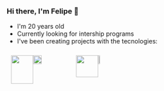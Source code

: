 ### Hi there, I'm Felipe 👋
<HTML>
  <body>
    <ul>
      <li>I'm 20 years old </li>
      <li>Currently looking for intership programs </li>
      <li>I've been creating projects with the tecnologies: </li>
    </ul>
    <div style="display:flex;flex-type:column; padding:10px">
      <img src="https://s2.glbimg.com/DyDQQTZSF1oEiO8kawMIxP72KzQ=/290x417/s.glbimg.com/jo/g1/f/original/2011/08/22/22-java-300.jpg" height="65" width="50">
      <img src="https://upload.wikimedia.org/wikipedia/commons/thumb/4/44/Spring_Framework_Logo_2018.svg/800px-Spring_Framework_Logo_2018.svg.png" height="20%"           width="20%">
      <img src="https://upload.wikimedia.org/wikipedia/commons/thumb/9/99/Unofficial_JavaScript_logo_2.svg/480px-Unofficial_JavaScript_logo_2.svg.png" height="50"        width="50">
      <img src="https://upload.wikimedia.org/wikipedia/commons/thumb/a/a7/React-icon.svg/1200px-React-icon.svg.png" height="8%" width="8%">
    </div>
  </body>
</HTML>
